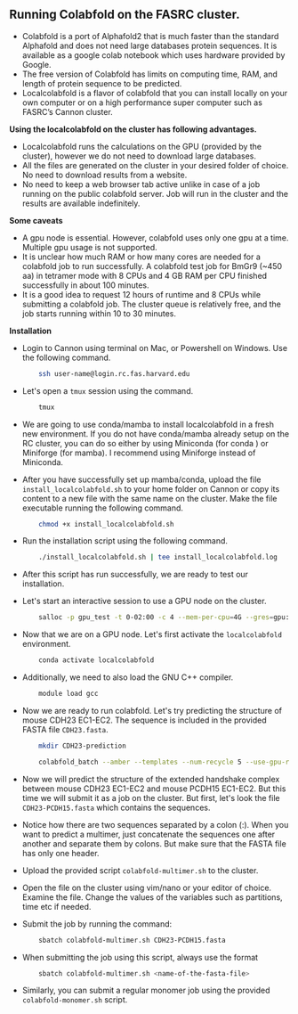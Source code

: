 ## Running Colabfold on the FASRC cluster.
- Colabfold is a port of Alphafold2 that is much faster than the standard Alphafold and does not need large databases protein sequences. It is available as a google colab notebook which uses hardware provided by Google. 
- The free version of Colabfold has limits on computing time, RAM, and length of protein sequence to be predicted.
- Localcolabfold is a flavor of colabfold that you can install locally on your own computer or on a high performance super computer such as FASRC’s Cannon cluster.

**Using the localcolabfold on the cluster has following advantages.**
- Localcolabfold runs the calculations on the GPU (provided by the cluster), however we do not need to download large databases.
- All the files are generated on the cluster in your desired folder of choice. No need to download results from a website.
- No need to keep a web browser tab active unlike in case of a job running on the public colabfold server. Job will run in the cluster and the results are available indefinitely.

**Some caveats** 
- A gpu node is essential. However, colabfold uses only one gpu at a time. Multiple gpu usage is not supported.
- It is unclear how much RAM or how many cores are needed for a colabfold job to run successfully. A colabfold test job for BmGr9 (~450 aa) in tetramer mode with 8 CPUs and 4 GB RAM per CPU finished successfully in about 100 minutes.
- It is a good idea to request 12 hours of runtime and 8 CPUs while submitting a colabfold job. The cluster queue is relatively free, and the job starts running within 10 to 30 minutes.

**Installation**
- Login to Cannon using terminal on Mac, or Powershell on Windows. Use the following command.
    ```bash
        ssh user-name@login.rc.fas.harvard.edu
    ```
- Let's open a ```tmux``` session using the command.
    ```bash 
        tmux
    ``` 
- We are going to use conda/mamba to install localcolabfold in a fresh new environment. If you do not have conda/mamba already setup on the RC cluster, you can do so either by using Miniconda (for conda ) or Miniforge (for mamba).  I recommend using Miniforge instead of Miniconda.

- After you have successfully set up mamba/conda, upload the file `install_localcolabfold.sh` to your home folder on Cannon or copy its content to a new file with the same name on the cluster. Make the file executable running the following command. 
    ```bash
        chmod +x install_localcolabfold.sh
    ```

- Run the installation script using the following command.
    ```bash 
        ./install_localcolabfold.sh | tee install_localcolabfold.log
    ```

- After this script has run successfully, we are ready to test our installation.

- Let's start an interactive session to use a GPU node on the cluster.
    ```bash
        salloc -p gpu_test -t 0-02:00 -c 4 --mem-per-cpu=4G --gres=gpu:1
    ```

- Now that we are on a GPU node. Let's first activate the ```localcolabfold``` environment.
    ```bash
        conda activate localcolabfold
    ```
- Additionally, we need to also load the GNU C++ compiler.
    ```bash
        module load gcc
    ```
- Now we are ready to run colabfold. Let's try predicting the structure of mouse CDH23 EC1-EC2. The sequence is included in the provided FASTA file `CDH23.fasta`.
    ```bash
        mkdir CDH23-prediction
    ```
    ```bash
        colabfold_batch --amber --templates --num-recycle 5 --use-gpu-relax --rank iptm --model-type auto CDH23.fasta ./CDH23-prediction
    ```

- Now we will predict the structure of the extended handshake complex between mouse CDH23 EC1-EC2 and mouse PCDH15 EC1-EC2. But this time we will submit it as a job on the cluster. But first, let's look the file `CDH23-PCDH15.fasta` which contains the sequences.
- Notice how there are two sequences separated by a colon (:). When you want to predict a multimer, just concatenate the sequences one after another and separate them by colons. But make sure that the FASTA file has only one header.
- Upload the provided script `colabfold-multimer.sh` to the cluster.
- Open the file on the cluster using vim/nano or your editor of choice. Examine the file. Change the values of the variables such as partitions, time etc if needed.
- Submit the job by running the command:
    ```bash
        sbatch colabfold-multimer.sh CDH23-PCDH15.fasta
    ```
- When submitting the job using this script, always use the format
    ```bash
        sbatch colabfold-multimer.sh <name-of-the-fasta-file>
    ```
- Similarly, you can submit a regular monomer job using the provided `colabfold-monomer.sh` script.